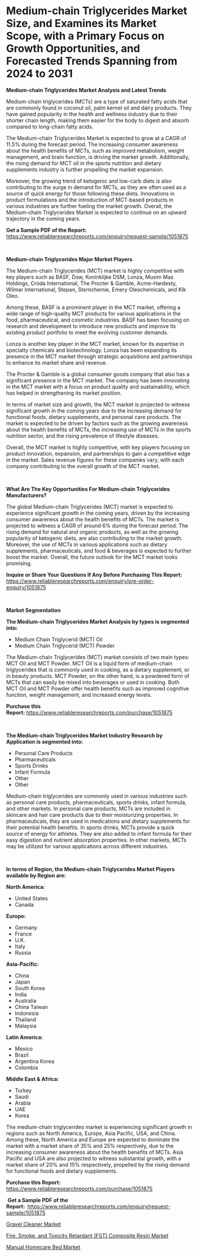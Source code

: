 <p><h1>Medium-chain Triglycerides Market Size, and Examines its Market Scope, with a Primary Focus on Growth Opportunities, and Forecasted Trends Spanning from 2024 to 2031</h1></p><p><strong>Medium-chain Triglycerides Market Analysis and Latest Trends</strong></p>
<p><p>Medium-chain triglycerides (MCTs) are a type of saturated fatty acids that are commonly found in coconut oil, palm kernel oil and dairy products. They have gained popularity in the health and wellness industry due to their shorter chain length, making them easier for the body to digest and absorb compared to long-chain fatty acids.</p><p>The Medium-chain Triglycerides Market is expected to grow at a CAGR of 11.5% during the forecast period. The increasing consumer awareness about the health benefits of MCTs, such as improved metabolism, weight management, and brain function, is driving the market growth. Additionally, the rising demand for MCT oil in the sports nutrition and dietary supplements industry is further propelling the market expansion.</p><p>Moreover, the growing trend of ketogenic and low-carb diets is also contributing to the surge in demand for MCTs, as they are often used as a source of quick energy for those following these diets. Innovations in product formulations and the introduction of MCT-based products in various industries are further fueling the market growth. Overall, the Medium-chain Triglycerides Market is expected to continue on an upward trajectory in the coming years.</p></p>
<p><strong>Get a Sample PDF of the Report:&nbsp;</strong> <a href="https://www.reliableresearchreports.com/enquiry/request-sample/1051875">https://www.reliableresearchreports.com/enquiry/request-sample/1051875</a></p>
<p>&nbsp;</p>
<p><strong>Medium-chain Triglycerides Major Market Players</strong></p>
<p><p>The Medium-chain Triglycerides (MCT) market is highly competitive with key players such as BASF, Dow, Koninklijke DSM, Lonza, Musim Mas Holdings, Croda International, The Procter & Gamble, Acme-Hardesty, Wilmar International, Stepan, Sternchemie, Emery Oleochemicals, and Klk Oleo. </p><p>Among these, BASF is a prominent player in the MCT market, offering a wide range of high-quality MCT products for various applications in the food, pharmaceutical, and cosmetic industries. BASF has been focusing on research and development to introduce new products and improve its existing product portfolio to meet the evolving customer demands.</p><p>Lonza is another key player in the MCT market, known for its expertise in specialty chemicals and biotechnology. Lonza has been expanding its presence in the MCT market through strategic acquisitions and partnerships to enhance its market share and revenue.</p><p>The Procter & Gamble is a global consumer goods company that also has a significant presence in the MCT market. The company has been innovating in the MCT market with a focus on product quality and sustainability, which has helped in strengthening its market position.</p><p>In terms of market size and growth, the MCT market is projected to witness significant growth in the coming years due to the increasing demand for functional foods, dietary supplements, and personal care products. The market is expected to be driven by factors such as the growing awareness about the health benefits of MCTs, the increasing use of MCTs in the sports nutrition sector, and the rising prevalence of lifestyle diseases.</p><p>Overall, the MCT market is highly competitive, with key players focusing on product innovation, expansion, and partnerships to gain a competitive edge in the market. Sales revenue figures for these companies vary, with each company contributing to the overall growth of the MCT market.</p></p>
<p>&nbsp;</p>
<p><strong>What Are The Key Opportunities For Medium-chain Triglycerides Manufacturers?</strong></p>
<p><p>The global Medium-chain Triglycerides (MCT) market is expected to experience significant growth in the coming years, driven by the increasing consumer awareness about the health benefits of MCTs. The market is projected to witness a CAGR of around 6% during the forecast period. The rising demand for natural and organic products, as well as the growing popularity of ketogenic diets, are also contributing to the market growth. Moreover, the use of MCTs in various applications such as dietary supplements, pharmaceuticals, and food & beverages is expected to further boost the market. Overall, the future outlook for the MCT market looks promising.</p></p>
<p><strong>Inquire or Share Your Questions If Any Before Purchasing This Report:</strong> <a href="https://www.reliableresearchreports.com/enquiry/pre-order-enquiry/1051875">https://www.reliableresearchreports.com/enquiry/pre-order-enquiry/1051875</a></p>
<p>&nbsp;</p>
<p><strong>Market Segmentation</strong></p>
<p><strong>The Medium-chain Triglycerides Market Analysis by types is segmented into:</strong></p>
<p><ul><li>Medium Chain Triglycerid (MCT) Oil</li><li>Medium Chain Triglycerid (MCT) Powder</li></ul></p>
<p><p>The Medium-chain Triglycerides (MCT) market consists of two main types: MCT Oil and MCT Powder. MCT Oil is a liquid form of medium-chain triglycerides that is commonly used in cooking, as a dietary supplement, or in beauty products. MCT Powder, on the other hand, is a powdered form of MCTs that can easily be mixed into beverages or used in cooking. Both MCT Oil and MCT Powder offer health benefits such as improved cognitive function, weight management, and increased energy levels.</p></p>
<p><strong>Purchase this Report:&nbsp;</strong><a href="https://www.reliableresearchreports.com/purchase/1051875">https://www.reliableresearchreports.com/purchase/1051875</a></p>
<p>&nbsp;</p>
<p><strong>The Medium-chain Triglycerides Market Industry Research by Application is segmented into:</strong></p>
<p><ul><li>Personal Care Products</li><li>Pharmaceuticals</li><li>Sports Drinks</li><li>Infant Formula</li><li>Other</li><li>Other</li></ul></p>
<p><p>Medium-chain triglycerides are commonly used in various industries such as personal care products, pharmaceuticals, sports drinks, infant formula, and other markets. In personal care products, MCTs are included in skincare and hair care products due to their moisturizing properties. In pharmaceuticals, they are used in medications and dietary supplements for their potential health benefits. In sports drinks, MCTs provide a quick source of energy for athletes. They are also added to infant formula for their easy digestion and nutrient absorption properties. In other markets, MCTs may be utilized for various applications across different industries.</p></p>
<p>&nbsp;</p>
<p><strong>In terms of Region, the Medium-chain Triglycerides Market Players available by Region are:</strong></p>
<p>
    <p> <strong> North America: </strong>
        <ul>
            <li>United States</li>
            <li>Canada</li>
        </ul>
        </p> 
    <p> <strong> Europe: </strong>
        <ul>
            <li>Germany</li>
            <li>France</li>
            <li>U.K.</li>
            <li>Italy</li>
            <li>Russia</li>
        </ul>
        </p> 
    <p> <strong> Asia-Pacific: </strong>
        <ul>
            <li>China</li>
            <li>Japan</li>
            <li>South Korea</li>
            <li>India</li>
            <li>Australia</li>
            <li>China Taiwan</li>
            <li>Indonesia</li>
            <li>Thailand</li>
            <li>Malaysia</li>
        </ul>
        </p> 
    <p> <strong> Latin America: </strong>
        <ul>
            <li>Mexico</li>
            <li>Brazil</li>
            <li>Argentina Korea</li>
            <li>Colombia</li>
        </ul>
        </p> 
    <p> <strong> Middle East & Africa: </strong>
        <ul>
            <li>Turkey</li>
            <li>Saudi</li>
            <li>Arabia</li>
            <li>UAE</li>
            <li>Korea</li>
        </ul>
    </p>
    </p>
<p><p>The medium-chain triglycerides market is experiencing significant growth in regions such as North America, Europe, Asia Pacific, USA, and China. Among these, North America and Europe are expected to dominate the market with a market share of 35% and 25% respectively, due to the increasing consumer awareness about the health benefits of MCTs. Asia Pacific and USA are also projected to witness substantial growth, with a market share of 20% and 15% respectively, propelled by the rising demand for functional foods and dietary supplements.</p></p>
<p><strong>Purchase this Report: </strong><a href="https://www.reliableresearchreports.com/purchase/1051875">https://www.reliableresearchreports.com/purchase/1051875</a></p>
<p>&nbsp;<strong>Get a Sample PDF of the Report:&nbsp;&nbsp;</strong><a href="https://www.reliableresearchreports.com/enquiry/request-sample/1051875">https://www.reliableresearchreports.com/enquiry/request-sample/1051875</a></p>
<p><strong></strong></p>
<p><p><a href="https://view.publitas.com/reportprime-1/gravel-cleaner-market-centers-on-aspects-such-as-market-growth-market-share-market-opportunity-and-projected-forecasts-spanning-from-2023-to-2030/">Gravel Cleaner Market</a></p><p><a href="https://github.com/Sarissaschmalingtr6fz2739/Market-Research-Report-List-1/blob/main/fire-smoke-and-toxicity-retardant-fst-composite-resin-market.md">Fire, Smoke, and Toxicity Retardant (FST) Composite Resin Market</a></p><p><a href="https://view.publitas.com/reportprime-1/decoding-the-manual-homecare-bed-market-a-deep-dive-into-the-latest-market-trends-market-segmentation-and-competitive-analysis/">Manual Homecare Bed Market</a></p></p>